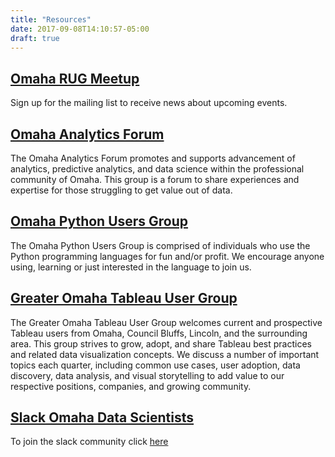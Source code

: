 ```yaml
---
title: "Resources"
date: 2017-09-08T14:10:57-05:00
draft: true
---
```


## [Omaha RUG Meetup](https://www.meetup.com/Omaha-R-Users-Group/)

Sign up for the mailing list to receive news about upcoming events.

## [Omaha Analytics Forum](https://www.linkedin.com/groups/12028715)

The Omaha Analytics Forum promotes and supports advancement of analytics, predictive analytics, and data science within the professional community of Omaha. This group is a forum to share experiences and expertise for those struggling to get value out of data.

## [Omaha Python Users Group](http://www.omahapython.org)

The Omaha Python Users Group is comprised of individuals who use the Python programming languages for fun and/or profit.  We encourage anyone using, learning or just interested in the language to join us.

## [Greater Omaha Tableau User Group](http://gomahatug.com/)

The Greater Omaha Tableau User Group welcomes current and prospective Tableau users from Omaha, Council Bluffs, Lincoln, and the surrounding area. This group strives to grow, adopt, and share Tableau best practices and related data visualization concepts. We discuss a number of important topics each quarter, including common use cases, user adoption, data discovery, data analysis, and visual storytelling to add value to our respective positions, companies, and growing community.

## [Slack Omaha Data Scientists](https://omahadatascientists.slack.com)

To join the slack community click [here](https://omahadatascientists.slack.com/signup)
